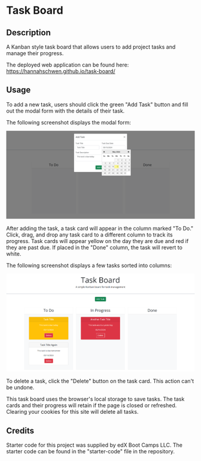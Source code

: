 # Task Board

## Description

A Kanban style task board that allows users to add project tasks and manage their progress.

The deployed web application can be found here: https://hannahschwen.github.io/task-board/

## Usage

To add a new task, users should click the green "Add Task" button and fill out the modal form with the details of their task.

The following screenshot displays the modal form:

![alt text](./assets/images/screenshot-01.png)

After adding the task, a task card will appear in the column marked "To Do." Click, drag, and drop any task card to a different column to track its progress. Task cards will appear yellow on the day they are due and red if they are past due. If placed in the "Done" column, the task will revert to white.

The following screenshot displays a few tasks sorted into columns:

![alt text](./assets/images/screenshot-02.png)

To delete a task, click the "Delete" button on the task card. This action can't be undone.

This task board uses the browser's local storage to save tasks. The task cards and their progress will retain if the page is closed or refreshed. Clearing your cookies for this site will delete all tasks.

## Credits

Starter code for this project was supplied by edX Boot Camps LLC. The starter code can be found in the "starter-code" file in the repository.